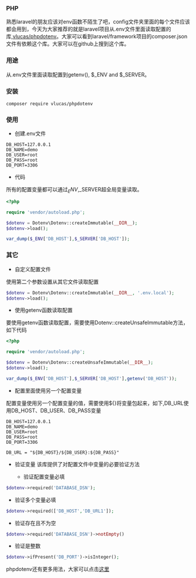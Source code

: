 ### PHP
熟悉laravel的朋友应该对env函数不陌生了吧，config文件夹里面的每个文件应该都会用到，今天为大家推荐的就是laravel项目从.env文件里面读取配置的库,[vlucas/phpdotenv](https://github.com/vlucas/phpdotenv)。大家可以看到laravel/framework项目的composer.json文件有依赖这个库。大家可以在github上搜到这个库。

### 用途

从.env文件里面读取配置到getenv(), $_ENV and $_SERVER。

### 安装
```shell
composer require vlucas/phpdotenv
```

### 使用
- 创建.env文件

```shell
DB_HOST=127.0.0.1
DB_NAME=demo
DB_USER=root
DB_PASS=root
DB_PORT=3306
```

- 代码

所有的配置变量都可以通过$_ENV,$_SERVER超全局变量读取。
```php
<?php

require 'vendor/autoload.php';

$dotenv = Dotenv\Dotenv::createImmutable(__DIR__);
$dotenv->load();

var_dump($_ENV['DB_HOST'],$_SERVER['DB_HOST']);
```

### 其它
- 自定义配置文件

使用第二个参数设置从其它文件读取配置
```php
$dotenv = Dotenv\Dotenv::createImmutable(__DIR__, '.env.local');
$dotenv->load();
```
- 使用getenv函数读取配置

要使用getenv函数读取配置，需要使用Dotenv::createUnsafeImmutable方法，如下代码

```php
<?php

require 'vendor/autoload.php';

$dotenv = Dotenv\Dotenv::createUnsafeImmutable(__DIR__);
$dotenv->load();

var_dump($_ENV['DB_HOST'],$_SERVER['DB_HOST'],getenv('DB_HOST'));
```

- 配置里面使用另一个配置变量

配置变量使用另一个配置变量的值，需要使用${}将变量包起来，如下,DB_URL使用DB_HOST、DB_USER、DB_PASS变量

```shell
DB_HOST=127.0.0.1
DB_NAME=demo
DB_USER=root
DB_PASS=root
DB_PORT=3306

DB_URL = "${DB_HOST}/${DB_USER}:${DB_PASS}"
```

- 验证变量
该库提供了对配置文件中变量的必要验证方法
 
	-  验证配置变量必填
 ```php
 $dotenv->required('DATABASE_DSN');
 ```
 
 - 验证多个变量必填
 ```php
 $dotenv->required(['DB_HOST','DB_URL1']);
 ```
 - 验证存在且不为空
 ```php
 $dotenv->required('DATABASE_DSN')->notEmpty()
 ```
 - 验证是整数
 ```php
 $dotenv->ifPresent('DB_PORT')->isInteger();
 ```

phpdotenv还有更多用法，大家可以点击[这里](https://github.com/vlucas/phpdotenv)
